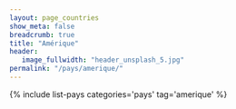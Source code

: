 ```yaml
---
layout: page_countries
show_meta: false
breadcrumb: true
title: "Amérique"
header:
   image_fullwidth: "header_unsplash_5.jpg"
permalink: "/pays/amerique/"
---
```


{% include list-pays categories='pays' tag='amerique' %}
